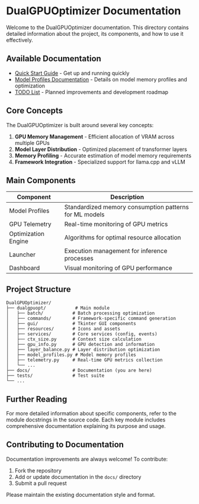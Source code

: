 # DualGPUOptimizer Documentation

Welcome to the DualGPUOptimizer documentation. This directory contains detailed information about the project, its components, and how to use it effectively.

## Available Documentation

- [Quick Start Guide](QUICK_START.md) - Get up and running quickly
- [Model Profiles Documentation](MODEL_PROFILES.md) - Details on model memory profiles and optimization
- [TODO List](TODO.md) - Planned improvements and development roadmap

## Core Concepts

The DualGPUOptimizer is built around several key concepts:

1. **GPU Memory Management** - Efficient allocation of VRAM across multiple GPUs
2. **Model Layer Distribution** - Optimized placement of transformer layers
3. **Memory Profiling** - Accurate estimation of model memory requirements
4. **Framework Integration** - Specialized support for llama.cpp and vLLM

## Main Components

| Component | Description |
|-----------|-------------|
| Model Profiles | Standardized memory consumption patterns for ML models |
| GPU Telemetry | Real-time monitoring of GPU metrics |
| Optimization Engine | Algorithms for optimal resource allocation |
| Launcher | Execution management for inference processes |
| Dashboard | Visual monitoring of GPU performance |

## Project Structure

```
DualGPUOptimizer/
├── dualgpuopt/           # Main module
│   ├── batch/           # Batch processing optimization
│   ├── commands/        # Framework-specific command generation
│   ├── gui/             # Tkinter GUI components
│   ├── resources/       # Icons and assets
│   ├── services/        # Core services (config, events)
│   ├── ctx_size.py      # Context size calculation
│   ├── gpu_info.py      # GPU detection and information
│   ├── layer_balance.py # Layer distribution optimization
│   ├── model_profiles.py # Model memory profiles
│   ├── telemetry.py     # Real-time GPU metrics collection
│   └── ...
├── docs/                # Documentation (you are here)
├── tests/               # Test suite
└── ...
```

## Further Reading

For more detailed information about specific components, refer to the module docstrings in the source code. Each key module includes comprehensive documentation explaining its purpose and usage.

## Contributing to Documentation

Documentation improvements are always welcome! To contribute:

1. Fork the repository
2. Add or update documentation in the `docs/` directory
3. Submit a pull request

Please maintain the existing documentation style and format.
